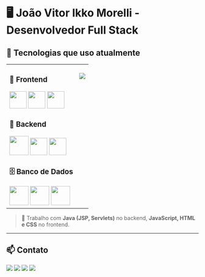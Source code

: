 # 🖥️ João Vitor Ikko Morelli - Desenvolvedor Full Stack

## 🚀 Tecnologias que uso atualmente

<table>
  <tr>
    <td valign="top">

### 🎨 Frontend
<div align="left">
  <img src="https://cdn.jsdelivr.net/gh/devicons/devicon/icons/javascript/javascript-original.svg" width="45" />
  <img src="https://cdn.jsdelivr.net/gh/devicons/devicon/icons/html5/html5-original-wordmark.svg" width="45" />
  <img src="https://cdn.jsdelivr.net/gh/devicons/devicon/icons/css3/css3-original-wordmark.svg" width="45" />
</div>

### 🧠 Backend
<div align="left">
  <img src="https://cdn.jsdelivr.net/gh/devicons/devicon/icons/java/java-original-wordmark.svg" width="50" />
  <img src="https://cdn.jsdelivr.net/gh/devicons/devicon/icons/spring/spring-original.svg" width="45" />
  <img src="https://cdn.jsdelivr.net/gh/devicons/devicon/icons/csharp/csharp-original.svg" width="45" />
</div>

### 🗄️ Banco de Dados
<div align="left">
  <img src="https://cdn.jsdelivr.net/gh/devicons/devicon/icons/postgresql/postgresql-original-wordmark.svg" width="50" />
  <img src="https://cdn.jsdelivr.net/gh/devicons/devicon/icons/mysql/mysql-original-wordmark.svg" width="50" />
  <img src="https://cdn.jsdelivr.net/gh/devicons/devicon/icons/microsoftsqlserver/microsoftsqlserver-plain-wordmark.svg" width="50" />
</div>
</td>
<td valign="top">


<br>
<img src="https://github-readme-stats.vercel.app/api/top-langs/?username=joaovim1&layout=compact&theme=radical" />

</td>
  </tr>
</table>

> 💼 Trabalho com **Java (JSP, Servlets)** no backend, **JavaScript, HTML e CSS** no frontend.

---

## 📫 Contato

<div>
  <a href="mailto:joaovim1999@gmail.com"><img src="https://img.shields.io/badge/-Gmail-%23333?style=for-the-badge&logo=gmail&logoColor=white"></a>
  <a href="https://www.linkedin.com/in/joão-vitor-ikko-morelli-16a18b196/"><img src="https://img.shields.io/badge/-LinkedIn-%230077B5?style=for-the-badge&logo=linkedin&logoColor=white"></a>
  <a href="https://www.facebook.com/joaovitorim/"><img src="https://img.shields.io/badge/Facebook-1877F2?style=for-the-badge&logo=facebook&logoColor=white"></a>
  <a href="https://drive.google.com/file/d/12o6dy9RGBDPV9jNtqRA300kW84MCfpMu/view?usp=sharing"><img src="https://img.shields.io/badge/-Curr%C3%ADculo-%23EA4335?style=for-the-badge&logo=resume&logoColor=white"></a>
</div>
